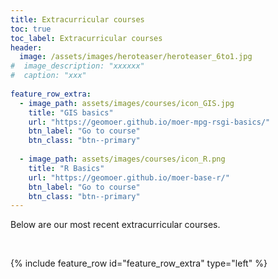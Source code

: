 ```yaml
---
title: Extracurricular courses
toc: true
toc_label: Extracurricular courses
header:
  image: /assets/images/heroteaser/heroteaser_6to1.jpg
#  image_description: "xxxxxx"
#  caption: "xxx"
   
feature_row_extra:
  - image_path: assets/images/courses/icon_GIS.jpg
    title: "GIS basics"
    url: "https://geomoer.github.io/moer-mpg-rsgi-basics/"
    btn_label: "Go to course"
    btn_class: "btn--primary"
    
  - image_path: assets/images/courses/icon_R.png
    title: "R Basics"
    url: "https://geomoer.github.io/moer-base-r/"
    btn_label: "Go to course"
    btn_class: "btn--primary"
---
```


Below are our most recent extracurricular courses.
<!--more-->

<br>


{% include feature_row id="feature_row_extra"  type="left" %}











